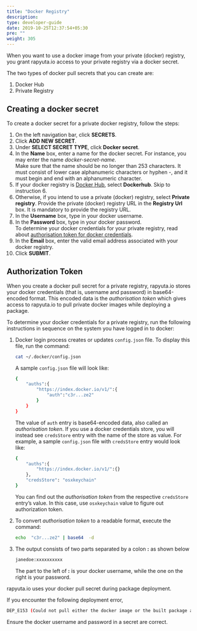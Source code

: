 ```yaml
---
title: "Docker Registry"
description:
type: developer-guide
date: 2019-10-25T12:37:54+05:30
pre: ""
weight: 305
---
```

When you want to use a docker image from your private (docker) registry,
you grant rapyuta.io access to your private registry via a docker secret.

The two types of docker pull secrets that you can create are:

1. Docker Hub
2. Private Registry

## Creating a docker secret
To create a docker secret for a private docker registry, follow the steps:

1. On the left navigation bar, click **SECRETS**.
2. Click **ADD NEW SECRET**.
3. Under **SELECT SECRET TYPE**, click **Docker secret**.
3. In the **Name** box, enter a name for the docker secret. For instance,
   you may enter the name _docker-secret-name_.    
   Make sure that the name should be no longer than 253 characters. It must
   consist of lower case alphanumeric characters or hyphen -, and it must begin
   and end with an alphanumeric character.
4. If your docker registry is [Docker Hub](https://hub.docker.com/),
   select **Dockerhub**. Skip to instruction 6.
5. Otherwise, if you intend to use a private (docker) registry, select
   **Private registry**. Provide the private (docker) registry URL in the
   **Registry Url** box. It is mandatory to provide the registry URL.
6. In the **Username** box, type in your docker username.
7. In the **Password** box, type in your docker password.    
   To determine your docker credentials for your private registry,
   read about [authorisation token for docker credentials](/developer-guide/create-software-packages/secrets/docker-registry/#authorization-token).
8. In the **Email** box, enter the valid email address associated with your
   docker registry.
9. Click **SUBMIT**.

## Authorization Token
When you create a docker pull secret for a private registry, rapyuta.io stores
your docker credentials (that is, username and password) in base64-encoded
format. This encoded data is the _authorisation token_ which gives access to
rapyuta.io to pull private docker images while deploying a package.

To determine your docker credentials for a private registry, run the following
instructions in sequence on the system you have logged in to docker:

1. Docker login process creates or updates `config.json` file. To display this
    file, run the  command:
    ```bash
    cat ~/.docker/config.json
    ```

    A sample `config.json` file will look like:
   ```bash
   {
       "auths":{
           "https://index.docker.io/v1/":{
               "auth":"c3r...ze2"
           }
       }
   }
   ```
   The value of `auth` entry is base64-encoded data, also called
   an _authorisation token_.
   If you use a docker credentials store, you will instead see `credsStore` entry with the name of the store as value. For example, a sample `config.json` file with `credsStore` entry would look like:
   ```bash
   {
       "auths":{
           "https://index.docker.io/v1/":{}
       },
       "credsStore": "osxkeychain"
   }
   ```
   You can find out the _authorisation token_ from the respective `credsStore`
   entry’s value. In this case, use `osxkeychain` value to figure out
   authorization token.
2. To convert _authorisation token_ to a readable format, execute the command:
   ```bash
   echo  "c3r...ze2" | base64  -d
   ```
3. The output consists of two parts separated by a colon **:** as shown below
   ```bash
   janedoe:xxxxxxxxxx
   ```
   The part to the left of **:** is your docker username, while the one on the
   right is your password.

rapyuta.io uses your docker pull secret during package deployment.

If you encounter the following deployment error,
```bash
DEP_E153 (Could not pull either the docker image or the built package artifact for the component on the cloud)
```

Ensure the docker username and password in a secret are correct.